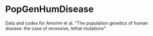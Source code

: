 # PopGenHumDisease
Data and codes for Amorim et al. "The population genetics of human disease: the case of recessive, lethal mutations"
